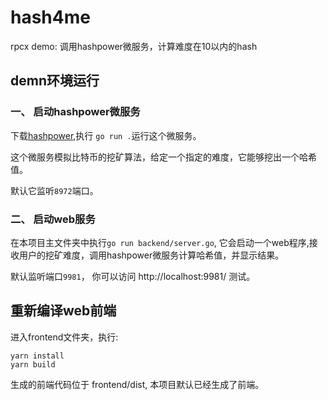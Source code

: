 # hash4me
rpcx demo: 调用hashpower微服务，计算难度在10以内的hash


## demn环境运行

### 一、 启动hashpower微服务

下载[hashpower](https://github.com/rpcxio/hashpower),执行 `go run .`运行这个微服务。

这个微服务模拟比特币的挖矿算法，给定一个指定的难度，它能够挖出一个哈希值。

默认它监听`8972`端口。

### 二、 启动web服务

在本项目主文件夹中执行`go run backend/server.go`, 它会启动一个web程序,接收用户的挖矿难度，调用hashpower微服务计算哈希值，并显示结果。

默认监听端口`9981`， 你可以访问 http://localhost:9981/ 测试。


## 重新编译web前端

进入frontend文件夹，执行:

```
yarn install
yarn build
```

生成的前端代码位于 frontend/dist, 本项目默认已经生成了前端。